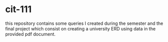 # cit-111
this repository contains some queries I created during the semester and the final project
which consist on creating a university ERD using data in the provided pdf document. 
